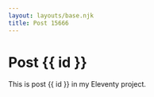 ```yaml
---
layout: layouts/base.njk
title: Post 15666
---
```


# Post {{ id }}

This is post {{ id }} in my Eleventy project.

